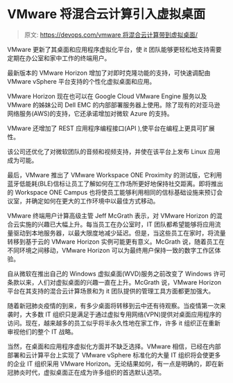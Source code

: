 # VMware 将混合云计算引入虚拟桌面

> 原文: [https://devops.com/vmware 将混合云计算带到虚拟桌面/](https://devops.com/vmware-brings-hybrid-cloud-computing-to-virtual-desktops/)

VMware 更新了其桌面和应用程序虚拟化平台，使 it 团队能够更轻松地支持需要定期在办公室和家中工作的终端用户。

最新版本的 VMware Horizon 增加了对即时克隆功能的支持，可快速调配由 VMware vSphere 平台支持的个性化虚拟桌面和应用。

VMware Horizon 现在也可以在 Google Cloud VMware Engine 服务以及 VMware 的姊妹公司 Dell EMC 的内部部署服务器上使用。除了现有的对亚马逊网络服务(AWS)的支持，它还承诺增加对微软 Azure 的支持。

VMware 还增加了 REST 应用程序编程接口(API ),使平台在编程上更具可扩展性。

该公司还优化了对微软团队的音频和视频支持，并使在该平台上发布 Linux 应用成为可能。

最后，VMware 推出了 VMware Workspace ONE Proximity 的测试版，它利用蓝牙低能耗(BLE)信标让员工了解如何在工作场所更好地保持社交距离。即将推出的 Workspace ONE Campus 也将使员工能够利用相同的信标基础设施来预订会议室，并确定如何在更大的工作环境中以最佳方式移动。

VMware 终端用户计算高级主管 Jeff McGrath 表示，对 VMware Horizon 的混合云实施的兴趣已大幅上升。每当员工在办公室时，IT 团队都希望能够将应用流量驱动到本地服务器，以最大限度地减少延迟。但是，当这些员工在家时，将流量转移到基于云的 VMware Horizon 实例可能更有意义。McGrath 说，随着员工在不同环境之间移动，VMware Horizon 可以为最终用户保持一致的数字工作区体验。

自从微软在推出自己的 Windows 虚拟桌面(WVD)服务之前改变了 Windows 许可条款以来，人们对虚拟桌面的兴趣一直在上升。McGrath 说，VMware Horizon 平台在其支持的混合云计算场景和为 it 团队提供的管理工具方面都更加强大。

随着新冠肺炎疫情的到来，有多少桌面将转移到云中还有待观察。当疫情第一次来袭时，大多数 IT 组织只是满足于通过虚拟专用网络(VPN)提供对桌面应用程序的访问。现在，越来越多的员工似乎将半永久性地在家工作，许多 it 组织正在重新审视他们的整个 IT 战略。

当然，在桌面和应用程序虚拟化方面并不缺乏选择。VMware 相信，已经在内部部署和云计算平台上实现了 VMware vSphere 标准化的大量 IT 组织将会使更多的企业 IT 组织采用 VMware Horizon。无论结果如何，有一点是明确的，即在新冠肺炎时代，虚拟桌面正在成为许多组织的首选默认选项。